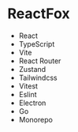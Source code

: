 # ReactFox
- React
- TypeScript
- Vite
- React Router
- Zustand
- Tailwindcss
- Vitest
- Eslint
- Electron
- Go
- Monorepo
